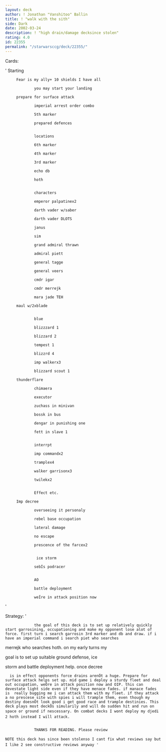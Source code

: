 ```yaml
---
layout: deck
author: ! Jonathan "Vanshitoo" Ballin
title: ! "walk with the sith"
side: Dark
date: 2002-03-24
description: ! "high drain/damage decksince stolen"
rating: 4.0
id: 22355
permalink: "/starwarsccg/deck/22355/"
---
```

Cards: 

'                 Starting

	     Fear is my ally+ 10 shields I have all 

                 you may start your landing 

 	     prepare for surface attack

                 imperial arrest order combo 

                 5th marker 

                 prepared defences 


                 locations 

                 6th marker 

                 4th marker 

                 3rd marker 

                 echo db

                 hoth 


                 characters 

                 emperor palpatinex2 

                 darth vader w/saber 

                 darth vader DLOTS 

                 janus 

                 sim 

                 grand admiral thrawn 

                 admiral piett 

                 general tagge 

                 general veers 

                 cmdr igar 

                 cmdr merrejk 

                 mara jade TEH 

	     maul w/2xblade


                 blue 

                 blizzzard 1 

                 blizzard 2 

                 tempest 1 

                 blizzrd 4 

                 imp walkerx3 

                 blizzard scout 1

	     thunderflare 

                 chimaera 

                 executor 

                 zuchass in minivan 

                 bossk in bus 

                 dengar in punishing one 

                 fett in slave 1 


                 interrpt 

                 imp commandx2 

                 tramplex4 

                 walker garrisonx3 

                 twilekx2 


                 Effect etc. 

	     Imp decree

                 overseeing it personaly 

                 rebel base occupation 

                 lateral damage 

                 no escape 

                 prescence of the farcex2 


                  ice storm 

                 sebÍs podracer 


                 AO 

                 battle deployment 

                 weÍre in attack position now 

'

Strategy: '

                 the goal of this deck is to set up relatively quickly start garrosining, occupationing and make my opponent lose alot of force. first turn i search garrosin 3rd marker and db and draw. if i have an imperial command i search piet who searches

  merrejk who searches hoth. on my early turns my

  goal is to set up suitable ground defense, ice

  storm and battle deployment help. once decree

      is in effect opponents force drains arenÕt a huge. Prepare for surface attack helps set up. mid game i deploy a sturdy fleet and deal out occupation, weÕre in attack position now and OIP. this can devestate light side even if they have menace fades. if manace fades is  really bugging me i can attack them with my fleet. if they attack a no prescese site with spies i will trample them, even though my destiny doesnÕt look good i get good race and trample destinies. This deck plays most deckÕs simularily and will do sudden hit and run on space or ground if nescessary. On combat decks I wont deploy my djedi 2 hoth instead I will attack. 


                 THANKS FOR READING. Please review 

	NOTE this deck has since been stolenso I cant fix what reviews say but I like 2 see constructive reviews anyway '
